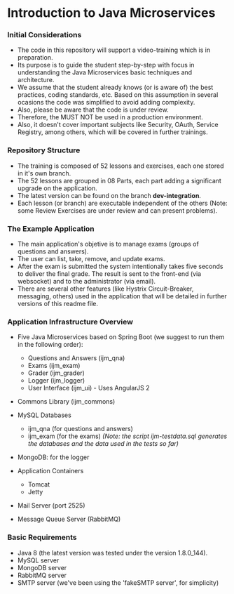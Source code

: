 # Introduction to Java Microservices

### Initial Considerations

* The code in this repository will support a video-training which is in preparation.
* Its purpose is to guide the student step-by-step with focus in understanding the Java Microservices basic techniques and architecture.
* We assume that the student already knows (or is aware of) the best practices, coding standards, etc. Based on this assumption in several ocasions the code was simplified to avoid adding complexity.
* Also, please be aware that the code is under review.
* Therefore, the MUST NOT be used in a production environment.
* Also, it doesn't cover important subjects like Security, OAuth, Service Registry, among others, which will be covered in further trainings.

### Repository Structure

* The training is composed of 52 lessons and exercises, each one stored in it's own branch.
* The 52 lessons are grouped in 08 Parts, each part adding a significant upgrade on the application.
* The latest version can be found on the branch **dev-integration**.
* Each lesson (or branch) are executable independent of the others (Note: some Review Exercises are under review and can present problems).

### The Example Application

* The main application's objetive is to manage exams (groups of questions and answers).
* The user can list, take, remove, and update exams.
* After the exam is submitted the system intentionally takes five seconds to deliver the final grade. The result is sent to the front-end (via websocket) and to the administrator (via email).
* There are several other features (like Hystrix Circuit-Breaker, messaging, others) used in the application that will be detailed in further versions of this readme file.

### Application Infrastructure Overview

* Five Java Microservices based on Spring Boot (we suggest to run them in the following order):
  * Questions and Answers (ijm_qna)
  * Exams (ijm_exam)
  * Grader (ijm_grader)
  * Logger (ijm_logger)
  * User Interface (ijm_ui) - Uses AngularJS 2

* Commons Library (ijm_commons)

* MySQL Databases
  * ijm_qna (for questions and answers)
  * ijm_exam (for the exams)
  *(Note: the script ijm-testdata.sql generates the databases and the data used in the tests so far)*

* MongoDB: for the logger

* Application Containers
  * Tomcat
  * Jetty

* Mail Server (port 2525)
* Message Queue Server (RabbitMQ)

### Basic Requirements

* Java 8 (the latest version was tested under the version 1.8.0_144).
* MySQL server
* MongoDB server
* RabbitMQ server
* SMTP server (we've been using the 'fakeSMTP server', for simplicity)
